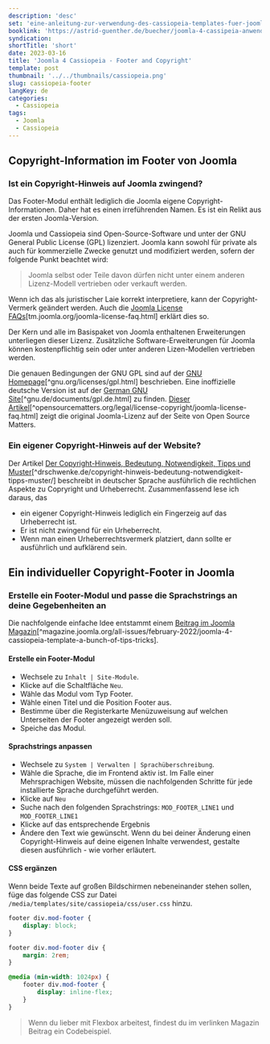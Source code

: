 ```yaml
---
description: 'desc'
set: 'eine-anleitung-zur-verwendung-des-cassiopeia-templates-fuer-joomla-4-themen'
booklink: 'https://astrid-guenther.de/buecher/joomla-4-cassipeia-anwenden'
syndication: 
shortTitle: 'short'
date: 2023-03-16
title: 'Joomla 4 Cassiopeia - Footer and Copyright'
template: post
thumbnail: '../../thumbnails/cassiopeia.png'
slug: cassiopeia-footer
langKey: de
categories:
  - Cassiopeia
tags:
  - Joomla
  - Cassiopeia
---
```












## Copyright-Information im Footer von Joomla

### Ist ein Copyright-Hinweis auf Joomla zwingend?

Das Footer-Modul enthält lediglich die Joomla eigene Copyright-Informationen. Daher hat es einen irreführenden Namen. Es ist ein Relikt aus der ersten Joomla-Version.

Joomla und Cassiopeia sind Open-Source-Software und unter der GNU General Public License (GPL) lizenziert. Joomla kann sowohl für private als auch für kommerzielle Zwecke genutzt und modifiziert werden, sofern der folgende Punkt beachtet wird: 

> Joomla selbst oder Teile davon dürfen nicht unter einem anderen Lizenz-Modell vertrieben oder verkauft werden.

Wenn ich das als juristischer Laie korrekt interpretiere, kann der Copyright-Vermerk geändert werden. Auch die [Joomla License FAQs](https://tm.joomla.org/joomla-license-faq.html)[tm.joomla.org/joomla-license-faq.html] erklärt dies so.

Der Kern und alle im Basispaket von Joomla enthaltenen Erweiterungen unterliegen dieser Lizenz. Zusätzliche Software-Erweiterungen für Joomla können kostenpflichtig sein oder unter anderen Lizen-Modellen vertrieben werden.

Die genauen Bedingungen der GNU GPL sind auf der [GNU Homepage](http://www.gnu.org/licenses/gpl.html)[^gnu.org/licenses/gpl.html] beschrieben. Eine inoffizielle deutsche Version ist auf der [German GNU Site](http://www.gnu.de/documents/gpl.de.html)[^gnu.de/documents/gpl.de.html] zu finden. [Dieser Artikel](http://opensourcematters.org/legal/license-copyright/joomla-license-faq.html)[^opensourcematters.org/legal/license-copyright/joomla-license-faq.html] zeigt die original Joomla-Lizenz auf der Seite von Open Source Matters.

### Ein eigener Copyright-Hinweis auf der Website?

Der Artikel [Der Copyright-Hinweis, Bedeutung, Notwendigkeit, Tipps und Muster](https://drschwenke.de/copyright-hinweis-bedeutung-notwendigkeit-tipps-muster/)[^drschwenke.de/copyright-hinweis-bedeutung-notwendigkeit-tipps-muster/] beschreibt in deutscher Sprache ausführlich die rechtlichen Aspekte zu Copryright und Urheberrecht. Zusammenfassend lese ich daraus, das 

- ein eigener Copyright-Hinweis lediglich ein Fingerzeig auf das Urheberrecht ist. 
- Er ist nicht zwingend für ein Urheberrecht. 
- Wenn man einen Urheberrechtsvermerk platziert, dann sollte er ausführlich und aufklärend sein.

## Ein individueller Copyright-Footer in Joomla

### Erstelle ein Footer-Modul und passe die Sprachstrings an deine Gegebenheiten an

Die nachfolgende einfache Idee entstammt einem [Beitrag im Joomla Magazin](https://magazine.joomla.org/all-issues/february-2022/joomla-4-cassiopeia-template-a-bunch-of-tips-tricks)[^magazine.joomla.org/all-issues/february-2022/joomla-4-cassiopeia-template-a-bunch-of-tips-tricks].

#### Erstelle ein Footer-Modul

- Wechsele zu `Inhalt | Site-Module`.
- Klicke auf die Schaltfläche `Neu`.
- Wähle das Modul vom Typ Footer.
- Wähle einen Titel und die Position Footer aus.
- Bestimme über die Registerkarte Menüzuweisung auf welchen Unterseiten der Footer angezeigt werden soll.
- Speiche das Modul.

#### Sprachstrings anpassen

- Wechsele zu `System | Verwalten | Sprachüberschreibung`.
- Wähle die Sprache, die im Frontend aktiv ist. Im Falle einer Mehrsprachigen Website, müssen die nachfolgenden Schritte für jede installierte Sprache durchgeführt werden.
- Klicke auf `Neu`
- Suche nach den folgenden Sprachstrings: `MOD_FOOTER_LINE1` und `MOD_FOOTER_LINE1`
- Klicke auf das entsprechende Ergebnis
- Ändere den Text wie gewünscht. Wenn du bei deiner Änderung einen Copyright-Hinweis auf deine eigenen Inhalte verwendest, gestalte diesen ausführlich - wie vorher erläutert. 

#### CSS ergänzen

Wenn beide Texte auf großen Bildschirmen nebeneinander stehen sollen, füge das folgende CSS zur Datei `/media/templates/site/cassiopeia/css/user.css` hinzu.

```css
footer div.mod-footer {
    display: block;
}

footer div.mod-footer div {
    margin: 2rem;
}

@media (min-width: 1024px) {
    footer div.mod-footer {
        display: inline-flex;
    }
}
```

> Wenn du lieber mit Flexbox arbeitest, findest du im verlinken Magazin Beitrag ein Codebeispiel.

